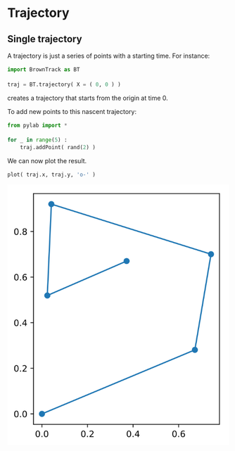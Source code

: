 # Trajectory

## Single trajectory

A trajectory is just a series of points with a starting time. For instance:
``` python
import BrownTrack as BT

traj = BT.trajectory( X = ( 0, 0 ) )
```
creates a trajectory that starts from the origin at time 0.

To add new points to this nascent trajectory:
``` python
from pylab import *

for _ in range(5) :
    traj.addPoint( rand(2) )
```
We can now plot the result.
``` python
plot( traj.x, traj.y, 'o-' )
```
![Single trajectory](../figures/simple_trajectory.svg)
